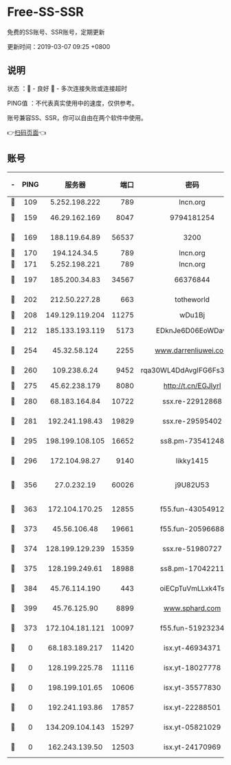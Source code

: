 # Free-SS-SSR

免费的SS账号、SSR账号，定期更新

更新时间：2019-03-07 09:25 +0800

## 说明

状态     ：🙂 - 良好 🙁 - 多次连接失败或连接超时

PING值   ：不代表真实使用中的速度，仅供参考。

账号兼容SS、SSR，你可以自由在两个软件中使用。

👉[扫码页面](https://liesauer.github.io/Free-SS-SSR/)👈

## 账号

|-|PING|服务器|端口|密码|加密方式|区域|
|:----:|:----:|:-----:|-----:|:----:|:----:|:----:|
|🙂|109|5.252.198.222|789|lncn.org|rc4|JP|
|🙂|159|46.29.162.169|8047|9794181254|aes-256-cfb|RU|
|🙂|169|188.119.64.89|56537|3200|aes-256-cfb|RU|
|🙂|170|194.124.34.5|789|lncn.org|rc4|JP|
|🙂|171|5.252.198.221|789|lncn.org|rc4|JP|
|🙂|197|185.200.34.83|34567|66376844|aes-256-cfb|US|
|🙂|202|212.50.227.28|663|totheworld|aes-256-cfb|US|
|🙂|208|149.129.119.204|11275|wDu1Bj|rc4-md5|HK|
|🙂|212|185.133.193.119|5173|EDknJe6D06EoWDaw|aes-256-cfb|US|
|🙂|254|45.32.58.124|2255|www.darrenliuwei.com|aes-256-cfb|JP|
|🙂|260|109.238.6.24|9452|rqa30WL4DdAvgIFG6Fs3znzTa|aes-256-cfb|FR|
|🙂|275|45.62.238.179|8080|http://t.cn/EGJIyrl|rc4-md5|CA|
|🙂|280|68.183.164.84|10722|ssx.re-22912868|aes-256-cfb|US|
|🙂|281|192.241.198.43|19829|ssx.re-29595402|aes-256-cfb|US|
|🙂|295|198.199.108.105|16652|ss8.pm-73541248|aes-256-cfb|US|
|🙂|296|172.104.98.27|9140|likky1415|aes-256-cfb|JP|
|🙂|356|27.0.232.19|60026|j9U82U53|xchacha20-ietf-poly1305|HK|
|🙂|363|172.104.170.25|12855|f55.fun-43054912|aes-256-cfb|SG|
|🙂|373|45.56.106.48|19661|f55.fun-20596688|aes-256-cfb|US|
|🙂|374|128.199.129.239|15359|ssx.re-51980727|aes-256-cfb|SG|
|🙂|375|128.199.249.61|18988|ss8.pm-17042211|aes-256-cfb|SG|
|🙂|384|45.76.114.190|443|oiECpTuVmLLxk4Ts|aes-256-cfb|AU|
|🙂|399|45.76.125.90|8899|www.sphard.com|aes-256-cfb|AU|
|🙂|373|172.104.181.121|10097|f55.fun-51923234|aes-256-cfb|SG|
|🙁|0|68.183.189.217|11420|isx.yt-46934371|aes-256-cfb|SG|
|🙁|0|128.199.225.78|11116|isx.yt-18027778|aes-256-cfb|SG|
|🙁|0|198.199.101.65|10606|isx.yt-35577830|aes-256-cfb|US|
|🙁|0|192.241.193.86|17857|isx.yt-22288501|aes-256-cfb|US|
|🙁|0|134.209.104.143|15297|isx.yt-05821029|aes-256-cfb|SG|
|🙁|0|162.243.139.50|12503|isx.yt-24170969|aes-256-cfb|US|
